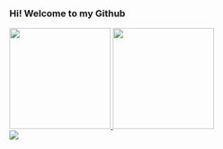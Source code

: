 <h3> Hi! Welcome to my Github</h3>

<div>
   <a href="https://github.com/Mai-Rukia">
   <img height="180em" src="https://github-readme-stats.vercel.app/api?username=Mai-Rukia&show_icons=true&theme=dark&include_all_commits=true&count_private=true"/>
   <img height="180em" src="https://github-readme-stats.vercel.app/api/top-langs/?username=Mai-Rukia&layout=compact&langs_count=6&theme=dark"/>
</div>

<div>
  <a href="https://www.linkedin.com/in/ruth-araujo-5573581a2/" target="_blank"> <img src="https://img.shields.io/badge/-LinkedIn-%230077B5?style=for-the-badge&logo=linkedin&logoColor=white" target="_blank"></a>
</div>
